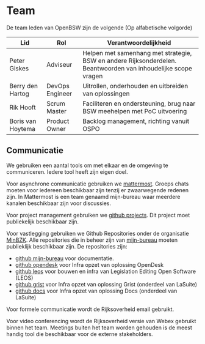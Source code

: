 # Team

De team leden van OpenBSW zijn de volgende (Op alfabetische volgorde)

| Lid               | Rol             | Verantwoordelijkheid                                                                                          |
| ----------------- | --------------- | ------------------------------------------------------------------------------------------------------------- |
| Peter Giskes      | Adviseur        | Helpen met samenhang met strategie, BSW en andere Rijksonderdelen. Beantwoorden van inhoudelijke scope vragen |
| Berry den Hartog  | DevOps Engineer | Uitrollen, onderhouden en uitbreiden van oplossingen                                                          |
| Rik Hooft         | Scrum Master    | Faciliteren en ondersteuning, brug naar BSW meehelpen met PoC uitvoering                                      |
| Boris van Hoytema | Product Owner   | Backlog management, richting vanuit OSPO                                                                      |

## Communicatie

We gebruiken een aantal tools om met elkaar en de omgeving te communiceren. Iedere tool heeft zijn eigen doel.

Voor asynchrone communicatie gebruiken we [mattermost](https://digilab.overheid.nl/chat). Groeps chats moeten voor iedereen beschikbaar zijn tenzij er zwaarwegende redenen zijn. In Mattermost is een team genaamd mijn-bureau waar meerdere kanalen beschikbaar zijn voor discussies.

Voor project management gebruiken we [github projects](https://github.com/orgs/MinBZK/projects/22). Dit project moet publiekelijk beschikbaar zijn.

Voor vastlegging gebruiken we Github Repositories onder de organisatie [MinBZK](https://github.com/orgs/MinBZK/repositories). Alle repositories die in beheer zijn van [mijn-bureau](https://github.com/orgs/MinBZK/teams/mijn-bureau/repositories) moeten publieklijk beschikbaar zijn. De repositories zijn:

- [github mijn-bureau](https://github.com/MinBZK/mijn-bureau) voor documentatie.
- [github opendesk](https://github.com/MinBZK/opendesk) voor Infra opzet van oplossing OpenDesk
- [github leos](https://github.com/MinBZK/leos) voor bouwen en infra van Legislation Editing Open Software (LEOS)
- [github grist](https://github.com/MinBZK/grist) voor Infra opzet van oplossing Grist (onderdeel van LaSuite)
- [github docs](https://github.com/MinBZK/docs) voor Infra opzet van oplossing Docs (onderdeel van LaSuite)

Voor formele communicatie wordt de Rijksoverheid email gebruikt.

Voor video conferencing wordt de Rijksoverheid versie van Webex gebruikt binnen het team. Meetings buiten het team worden gehouden is de meest handig tool die beschikbaar voor de externe stakeholders.
